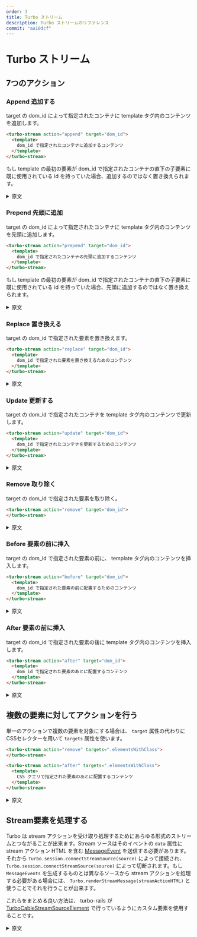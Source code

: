 ```yaml
---
order: 3
title: Turbo ストリーム
description: Turbo ストリームのリファレンス
commit: "aa10dcf"
---
```


# Turbo ストリーム

## 7つのアクション

### Append 追加する
target の dom_id によって指定されたコンテナに template タグ内のコンテンツを追加します。

```html
<turbo-stream action="append" target="dom_id">
  <template>
    dom_id で指定されたコンテナに追加するコンテンツ
  </template>
</turbo-stream>
```

もし template の最初の要素が dom_id で指定されたコンテナの直下の子要素に既に使用されている id を持っていた場合、追加するのではなく置き換えられます。

<details>
<summary>原文</summary>

## The seven actions

### Append

Appends the content within the template tag to the container designated by the target dom id.

If the template’s first element has an id that is already used by a direct child inside the container targeted by dom_id, it is replaced instead of appended.
</details>

### Prepend 先頭に追加

target の dom_id によって指定されたコンテナに template タグ内のコンテンツを先頭に追加します。

```html
<turbo-stream action="prepend" target="dom_id">
  <template>
    dom_id で指定されたコンテナの先頭に追加するコンテンツ
  </template>
</turbo-stream>
```

もし template の最初の要素が dom_id で指定されたコンテナの直下の子要素に既に使用されている id を持っていた場合、先頭に追加するのではなく置き換えられます。

<details>
<summary>原文</summary>

### Prepend

Prepends the content within the template tag to the container designated by the target dom id.

If the template’s first element has an id that is already used by a direct child inside the container targeted by dom_id, it is replaced instead of prepended.
</details>

### Replace 置き換える

target の dom_id で指定された要素を置き換えます。

```html
<turbo-stream action="replace" target="dom_id">
  <template>
    dom_id で指定された要素を置き換えるためのコンテンツ
  </template>
</turbo-stream>
```

<details>
<summary>原文</summary>

### Replace 

Replaces the element designated by the target dom id.
</details>

### Update 更新する

target の dom_id で指定されたコンテナを template タグ内のコンテンツで更新します。

```html
<turbo-stream action="update" target="dom_id">
  <template>
    dom_id で指定されたコンテナを更新するためのコンテンツ
  </template>
</turbo-stream>
```

<details>
<summary>原文</summary>

### Update

Updates the content within the template tag to the container designated by the target dom id.
</details>

### Remove 取り除く

target の dom_id で指定された要素を取り除く。

```html
<turbo-stream action="remove" target="dom_id">
</turbo-stream>
```

<details>
<summary>原文</summary>

### Remove

Removes the element designated by the target dom id.
</details>

### Before 要素の前に挿入

target の dom_id で指定された要素の前に、 template タグ内のコンテンツを挿入します。

```html
<turbo-stream action="before" target="dom_id">
  <template>
    dom_id で指定された要素の前に配置するためのコンテンツ
  </template>
</turbo-stream>
```

<details>
<summary>原文</summary>

### Before

Inserts the content within the template tag before the element designated by the target dom id.
</details>

### After 要素の前に挿入

target の dom_id で指定された要素の後に template タグ内のコンテンツを挿入します。

```html
<turbo-stream action="after" target="dom_id">
  <template>
    dom_id で指定された要素のあとに配置するコンテンツ
  </template>
</turbo-stream>
```

<details>
<summary>原文</summary>

### After

Inserts the content within the template tag after the element designated by the target dom id.
</details>

## 複数の要素に対してアクションを行う

単一のアクションで複数の要素を対象にする場合は、 `target` 属性の代わりにCSSセレクターを用いて `targets` 属性を使います。

```html
<turbo-stream action="remove" targets=".elementsWithClass">
</turbo-stream>

<turbo-stream action="after" targets=".elementsWithClass">
  <template>
    CSS クエリで指定された要素のあとに配置するコンテンツ
  </template>
</turbo-stream>
```

<details>
<summary>原文</summary>

## Targeting Multiple Elements

To target multiple elements with a single action, use the targets attribute with a CSS query selector instead of the target attribute.
</details>

## Stream要素を処理する

Turbo は stream アクションを受け取り処理するためにあらゆる形式のストリームとつながることが出来ます。Stream ソースはそのイベントの `data` 属性に stream アクション HTML を含む [MessageEvent](https://developer.mozilla.org/ja/docs/Web/API/MessageEvent) を送信する必要があります。それから `Turbo.session.connectStreamSource(source)` によって接続され、 `Turbo.session.connectStreamSource(source)` によって切断されます。もし `MessageEvents` を生成するものとは異なるソースから stream アクションを処理する必要がある場合には、 `Turbo.renderStreamMessage(streamActionHTML)` と使うことでそれを行うことが出来ます。

これらをまとめる良い方法は、 turbo-rails が [TurboCableStreamSourceElement](https://github.com/hotwired/turbo-rails/blob/main/app/javascript/turbo/cable_stream_source_element.js) で行っているようにカスタム要素を使用することです。

<details>
<summary>原文</summary>

## Processing Stream Elements

Turbo can connect to any form of stream to receive and process stream actions. A stream source must dispatch MessageEvent messages that contain the stream action HTML in the data attribute of that event. It’s then connected by Turbo.session.connectStreamSource(source) and disconnected via Turbo.session.disconnectStreamSource(source). If you need to process stream actions from different source than something producing MessageEvents, you can use Turbo.renderStreamMessage(streamActionHTML) to do so.

A good way to wrap all this together is by using a custom element, like turbo-rails does with TurboCableStreamSourceElement.
</details>


